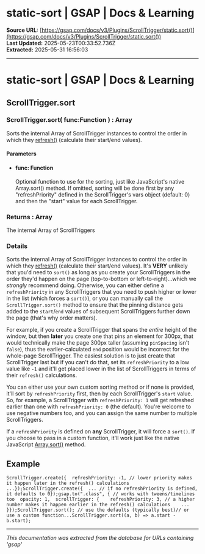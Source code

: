 # static-sort | GSAP | Docs & Learning

**Source URL:** [https://gsap.com/docs/v3/Plugins/ScrollTrigger/static.sort()](https://gsap.com/docs/v3/Plugins/ScrollTrigger/static.sort())  
**Last Updated:** 2025-05-23T00:33:52.736Z  
**Extracted:** 2025-05-31 16:56:03

---

# static-sort | GSAP | Docs & Learning

## ScrollTrigger.sort

### ScrollTrigger.sort( func:Function ) : Array

Sorts the internal Array of ScrollTrigger instances to control the order in which they [refresh()](https://gsap.com/docs/v3/Plugins/ScrollTrigger/static.refresh\(\)) (calculate their start/end values).

#### Parameters

*   #### **func**: Function
    
    Optional function to use for the sorting, just like JavaScript's native Array.sort() method. If omitted, sorting will be done first by any "refreshPriority" defined in the ScrollTrigger's vars object (default: 0) and then the "start" value for each ScrollTrigger.
    

### Returns : Array[​](#returns--array "Direct link to Returns : Array")

The internal Array of ScrollTriggers

### Details[​](#details "Direct link to Details")

Sorts the internal Array of ScrollTrigger instances to control the order in which they [refresh()](https://gsap.com/docs/v3/Plugins/ScrollTrigger/static.refresh\(\)) (calculate their start/end values). It's **VERY** unlikely that you'd need to `sort()` as long as you create your ScrollTriggers in the order they'd happen on the page (top-to-bottom or left-to-right)...which we _strongly_ recommend doing. Otherwise, you can either define a `refreshPriority` in any ScrollTriggers that you need to push higher or lower in the list (which forces a `sort()`), or you can manually call the `ScrollTrigger.sort()` method to ensure that the pinning distance gets added to the `start`/`end` values of subsequent ScrollTriggers further down the page (that's why order matters).

For example, if you create a ScrollTrigger that spans the _entire_ height of the window, but then **later** you create one that pins an element for 300px, that would technically make the page 300px taller (assuming `pinSpacing` isn't `false`), thus the earlier-calculated `end` position would be incorrect for the whole-page ScrollTrigger. The easiest solution is to just create that ScrollTrigger last but if you can't do that, set its `refreshPriority` to a low value like `-1` and it'll get placed lower in the list of ScrollTriggers in terms of their `refresh()` calculations.

You can either use your own custom sorting method or if none is provided, it'll sort by `refreshPriority` first, then by each ScrollTrigger's `start` value. So, for example, a ScrollTrigger with `refreshPriority: 1` will get refreshed earlier than one with `refreshPriority: 0` (the default). You're welcome to use negative numbers too, and you can assign the same number to multiple ScrollTriggers.

If a `refreshPriority` is defined on **any** ScrollTrigger, it will force a `sort()`. If you choose to pass in a custom function, it'll work just like the native JavaScript [Array.sort()](https://developer.mozilla.org/en-US/docs/Web/JavaScript/Reference/Global_Objects/Array/sort) method.

## Example[​](#example "Direct link to Example")

```
ScrollTrigger.create({  refreshPriority: -1, // lower priority makes it happen later in the refresh() calculations  ...});ScrollTrigger.create({  ... // if no refreshPriority is defined, it defaults to 0});gsap.to(".class", { // works with tweens/timelines too  opacity: 1,  scrollTrigger: {    refreshPriority: 3, // a higher number makes it happen earlier in the refresh() calculations    ...  }});ScrollTrigger.sort(); // use the defaults (typically best)// or use a custom function...ScrollTrigger.sort((a, b) => a.start - b.start);
```

---

*This documentation was extracted from the database for URLs containing 'gsap'*
